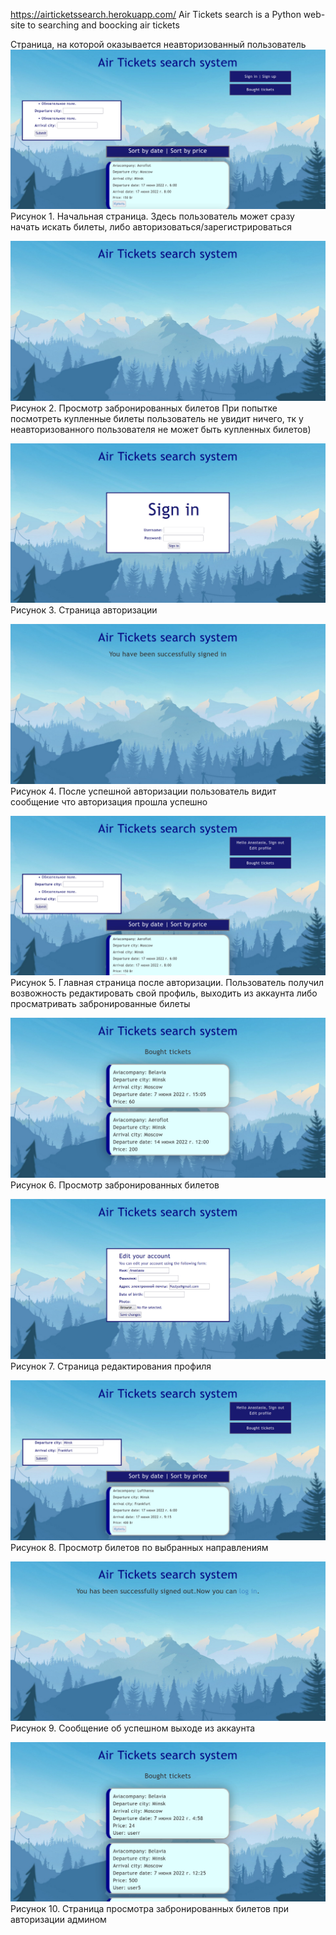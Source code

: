 https://airticketssearch.herokuapp.com/
Air Tickets search is a Python web-site to searching and boocking air tickets 

Страница, на которой оказывается неавторизованный пользователь
![img_1.png](images/img_1.png)
Рисунок 1. Начальная страница.
Здесь пользователь может сразу начать искать билеты, либо авторизоваться/зарегистрироваться

![img_2.png](images/img_2.png)
Рисунок 2. Просмотр забронированных билетов
При попытке посмотреть купленные билеты пользователь не увидит ничего, тк у неавторизованного пользователя не может быть купленных билетов)

![img_3.png](images/img_3.png)
Рисунок 3. Страница авторизации


![img_4.png](images/img_4.png)
Рисунок 4. После успешной авторизации пользователь видит сообщение что авторизация прошла успешно

![img_5.png](images/img_5.png)
Рисунок 5. Главная страница после авторизации. Пользователь получил возвожность редактировать свой профиль, выходить из аккаунта либо просматривать забронированные билеты

![img_6.png](images/img_6.png)
Рисунок 6. Просмотр забронированных билетов

![img_7.png](images/img_7.png)
Рисунок 7. Страница редактирования профиля

![img_8.png](images/img_8.png)
Рисунок 8. Просмотр билетов по выбранных направлениям

![img_9.png](images/img_9.png)
Рисунок 9. Сообщение об успешном выходе из аккаунта

![img_10.png](images/img_10.png)
Рисунок 10. Страница просмотра забронированных билетов при авторизации админом